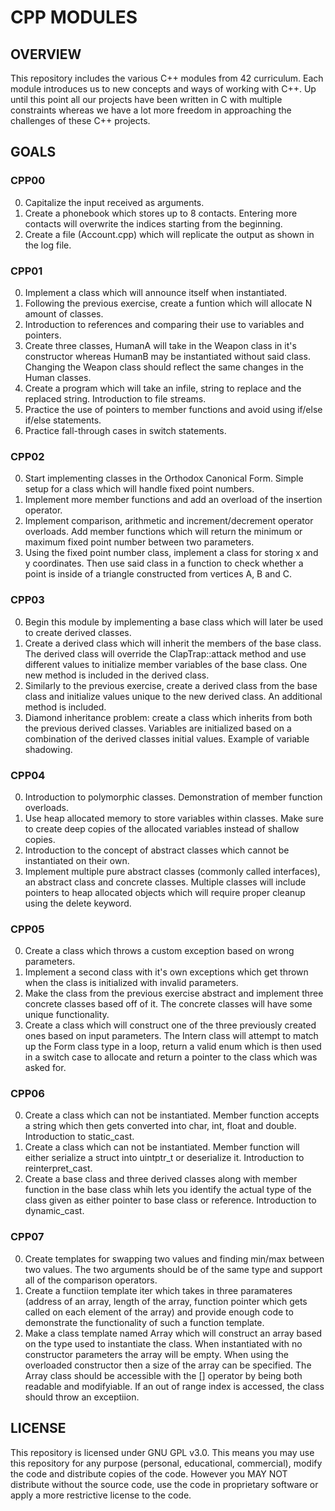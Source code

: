 # CPP MODULES

## OVERVIEW

This repository includes the various C++ modules from 42 curriculum. Each module introduces us to new concepts and ways of working with C++.
Up until this point all our projects have been written in C with multiple constraints whereas we have a lot more freedom in approaching the challenges of these C++ projects.

## GOALS
### CPP00
0. Capitalize the input received as arguments.
1. Create a phonebook which stores up to 8 contacts. Entering more contacts will overwrite the indices starting from the beginning.
2. Create a file (Account.cpp) which will replicate the output as shown in the log file.

### CPP01
0. Implement a class which will announce itself when instantiated.
1. Following the previous exercise, create a funtion which will allocate N amount of classes.
2. Introduction to references and comparing their use to variables and pointers.
3. Create three classes, HumanA will take in the Weapon class in it's constructor whereas HumanB may be instantiated without said class. Changing the Weapon class should reflect the same changes in the Human classes.
4. Create a program which will take an infile, string to replace and the replaced string. Introduction to file streams.
5. Practice the use of pointers to member functions and avoid using if/else if/else statements.
6. Practice fall-through cases in switch statements.

### CPP02
0. Start implementing classes in the Orthodox Canonical Form. Simple setup for a class which will handle fixed point numbers.
1. Implement more member functions and add an overload of the insertion operator.
2. Implement comparison, arithmetic and increment/decrement operator overloads. Add member functions which will return the minimum or maximum fixed point number between two parameters.
3. Using the fixed point number class, implement a class for storing x and y coordinates. Then use said class in a function to check whether a point is inside of a triangle constructed from vertices A, B and C.

### CPP03
0. Begin this module by implementing a base class which will later be used to create derived classes.
1. Create a derived class which will inherit the members of the base class. The derived class will override the ClapTrap::attack method and use different values to initialize member variables of the base class. One new method is included in the derived class.
2. Similarly to the previous exercise, create a derived class from the base class and initialize values unique to the new derived class. An additional method is included.
3. Diamond inheritance problem: create a class which inherits from both the previous derived classes. Variables are initialized based on a combination of the derived classes initial values. Example of variable shadowing.

### CPP04
0. Introduction to polymorphic classes. Demonstration of member function overloads.
1. Use heap allocated memory to store variables within classes. Make sure to create deep copies of the allocated variables instead of shallow copies.
2. Introduction to the concept of abstract classes which cannot be instantiated on their own.
3. Implement multiple pure abstract classes (commonly called interfaces), an abstract class and concrete classes. Multiple classes will include pointers to heap allocated objects which will require proper cleanup using the delete keyword.

### CPP05
0. Create a class which throws a custom exception based on wrong parameters.
1. Implement a second class with it's own exceptions which get thrown when
the class is initialized with invalid parameters.
2. Make the class from the previous exercise abstract and implement three concrete classes based off of it. The concrete classes will have some unique functionality.
3. Create a class which will construct one of the three previously created ones based on input parameters. The Intern class will attempt to match up the Form class type in a loop, return a valid enum which is then used in a switch case to allocate and return a pointer to the class which was asked for.

### CPP06
0. Create a class which can not be instantiated. Member function accepts a string which then gets converted into char, int, float and double. Introduction to static_cast.
1. Create a class which can not be instantiated. Member function will either serialize a struct into uintptr_t or deserialize it. Introduction to reinterpret_cast.
2. Create a base class and three derived classes along with member function in the base class whih lets you identify the actual type of the class given as either pointer to base class or reference. Introduction to dynamic_cast.

### CPP07
0. Create templates for swapping two values and finding min/max between two values. The two arguments should be of the same type and support all of the comparison operators.
1. Create a functiion template iter which takes in three paramateres (address of an array, length of the array, function pointer which gets called on each element of the array) and provide enough code to demonstrate the functionality of such a function template.
2. Make a class template named Array which will construct an array based on the type used to instantiate the class. When instantiated with no constructor parameters the array will be empty. When using the overloaded constructor then a size of the array can be specified. The Array class should be accessible with the [] operator by being both readable and modifyiable. If an out of range index is accessed, the class should throw an exceptiion.

## LICENSE

This repository is licensed under GNU GPL v3.0.
This means you may use this repository for any purpose (personal, educational, commercial), modify the code and distribute copies of the code.
However you MAY NOT distribute without the source code, use the code in proprietary software or apply a more restrictive license to the code.
